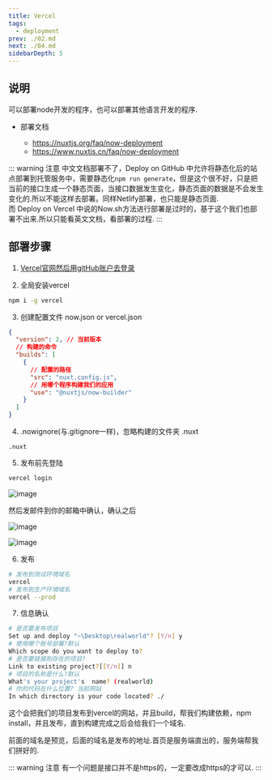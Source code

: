 ```yaml
---
title: Vercel
tags: 
  - deployment
prev: ./02.md
next: ./04.md
sidebarDepth: 5
---
```


## 说明

可以部署node开发的程序，也可以部署其他语言开发的程序.

- 部署文档

  - https://nuxtjs.org/faq/now-deployment
  - https://www.nuxtjs.cn/faq/now-deployment

::: warning 注意
中文文档部署不了，Deploy on GitHub 中允许将静态化后的站点部署到托管服务中，需要静态化`npm run generate`，但是这个很不好，只是把当前的接口生成一个静态页面，当接口数据发生变化，静态页面的数据是不会发生变化的.所以不能这样去部署。同样Netlify部署，也只能是静态页面.  
而 Deploy on Vercel 中说的Now.sh方法进行部署是过时的，基于这个我们也部署不出来.所以只能看英文文档，看部署的过程.
:::

## 部署步骤

1. [Vercel官网然后用gitHub账户去登录](https://vercel.com/)

2. 全局安装vercel

```bash
npm i -g vercel
```
3. 创建配置文件 now.json or vercel.json

```json
{
  "version": 2, // 当前版本
  // 构建的命令
  "builds": [
    {
      // 配置的路径
      "src": "nuxt.config.js",
      // 用哪个程序构建我们的应用
      "use": "@nuxtjs/now-builder"
    }
  ]
}
```
4. .nowignore(与.gitignore一样)，忽略构建的文件夹 .nuxt

```
.nuxt
```

5. 发布前先登陆

```bash
vercel login
```

![image](~@public/assets/images/more/deployment/vercel1.png)

然后发邮件到你的邮箱中确认，确认之后

![image](~@public/assets/images/more/deployment/vercel2.png)

![image](~@public/assets/images/more/deployment/vercel3.png)

6. 发布

```bash
# 发布到测试环境域名
vercel
# 发布到生产环境域名
vercel --prod
```

7. 信息确认

```bash
# 是否要发布项目
Set up and deploy "~\Desktop\realworld"? [Y/n] y
# 使用哪个账号部署?默认
Which scope do you want to deploy to?
# 是否要链接到存在的项目?
Link to existing project?[[Y/n]] n
# 项目的名称是什么?默认
What's your project's  name? (realworld)
# 你的代码在什么位置? 当前网站
In which directory is your code located? ./
```

这个会把我们的项目发布到vercel的网站，并且build，帮我们构建依赖，npm install，并且发布，直到构建完成之后会给我们一个域名.

前面的域名是预览，后面的域名是发布的地址.首页是服务端直出的，服务端帮我们拼好的.

::: warning 注意
有一个问题是接口并不是https的，一定要改成https的才可以.
:::